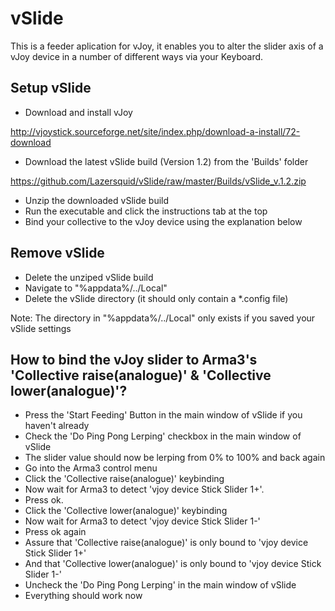 # vSlide

This is a feeder aplication for vJoy, it enables you to alter the slider axis of a 
vJoy device in a number of different ways via your Keyboard.

Setup vSlide
-
- Download and install vJoy

http://vjoystick.sourceforge.net/site/index.php/download-a-install/72-download
- Download the latest vSlide build (Version 1.2) from the 'Builds' folder

https://github.com/Lazersquid/vSlide/raw/master/Builds/vSlide_v.1.2.zip
- Unzip the downloaded vSlide build
- Run the executable and click the instructions tab at the top
- Bind your collective to the vJoy device using the explanation below

Remove vSlide
-
- Delete the unziped vSlide build
- Navigate to "%appdata%/../Local"
- Delete the vSlide directory (it should only contain a *.config file)

Note: The directory in "%appdata%/../Local" only exists if you saved your vSlide settings

How to bind the vJoy slider to Arma3's 'Collective raise(analogue)' & 'Collective lower(analogue)'?
-
- Press the 'Start Feeding' Button  in the main window of vSlide if you haven't already
- Check the 'Do Ping Pong Lerping' checkbox in the main window of vSlide
- The slider value should now be lerping from 0% to 100% and back again
- Go into the Arma3 control menu
- Click the 'Collective raise(analogue)' keybinding
- Now wait for Arma3 to detect 'vjoy device Stick Slider 1+'.
- Press ok.
- Click the 'Collective lower(analogue)' keybinding
- Now wait for Arma3 to detect 'vjoy device Stick Slider 1-'
- Press ok again
- Assure that 'Collective raise(analogue)' is only bound to 'vjoy device Stick Slider 1+'
- And that 'Collective lower(analogue)' is only bound to 'vjoy device Stick Slider 1-'
- Uncheck the 'Do Ping Pong Lerping' in the main window of vSlide
- Everything should work now

